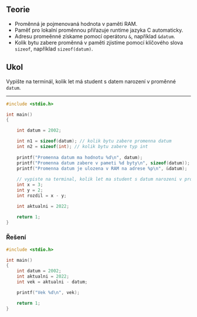 ## Teorie
  
- Proměnná je pojmenovaná hodnota v paměti RAM.
- Paměť pro lokalní proměnnou přiřazuje runtime jazyka C automaticky.
- Adresu promeěnné získame pomocí operátoru ```&```, například ```&datum```.
- Kolik bytu zabere proměnná v paměti zjistíme pomocí klíčového slova ```sizeof```, například ```sizeof(datum)```.

## Ukol

Vypište na terminál, kolik let má student s datem narození v proměnné ```datum```.

---

```c 
#include <stdio.h>

int main() 
{

	int datum = 2002;

	int n1 = sizeof(datum); // kolik bytu zabere promenna datum
	int n2 = sizeof(int); // kolik bytu zabere typ int
	
	printf("Promenna datum ma hodnotu %d\n", datum);
	printf("Promenna datum zabere v pameti %d byty\n", sizeof(datum));
	printf("Promenna datum je ulozena v RAM na adrese %p\n", &datum);
	
	// vypiste na terminal, kolik let ma student s datum narozeni v promenne datum
	int x = 3;
	int y = 2;
	int rozdil = x - y;

	int aktualni = 2022;

	return 1;
}
```
### Řešení

```c 
#include <stdio.h>

int main() 
{
	int datum = 2002;
	int aktualni = 2022;
	int vek = aktualni - datum;

	printf("Vek %d\n", vek);

	return 1;
}
```

